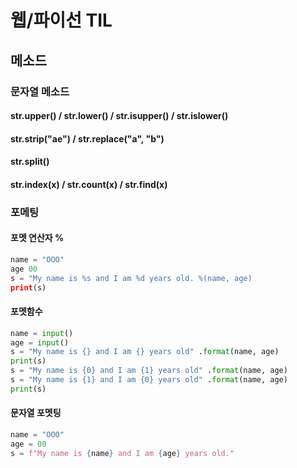 # 웹/파이선 TIL

## 메소드
### 문자열 메소드
#### str.upper() / str.lower() / str.isupper() / str.islower()
#### str.strip("ae") / str.replace("a", "b")
#### str.split()
#### str.index(x) / str.count(x) / str.find(x)

### 포메팅

#### 포멧 연산자 %
```py
name = "OOO"
age 00
s = "My name is %s and I am %d years old. %(name, age)
print(s)
```

#### 포멧함수
```py
name = input()
age = input()
s = "My name is {} and I am {} years old" .format(name, age)
print(s)
s = "My name is {0} and I am {1} years old" .format(name, age)
s = "My name is {1} and I am {0} years old" .format(name, age)
print(s)
```
#### 문자열 포멧팅
```py
name = "OOO"
age = 00
s = f"My name is {name} and I am {age} years old."
```
